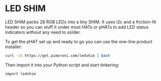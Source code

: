 <!--
---
name: LED SHIM
class: board
type: display, led
formfactor: Custom
manufacturer: Pimoroni
description: 28 RGB LEDs
url: https://github.com/pimoroni/led-shim
github: https://github.com/pimoroni/led-shim
buy: https://shop.pimoroni.com/products/led-shim
image: 'pimoroni-led-shim.png'
pincount: 40
eeprom: no
power:
  '4':
ground:
  '6':
  '20':
pin:
  '3':
    mode: i2c
  '5':
    mode: i2c
i2c:
  '0x75':
    name: Matrix LED driver
    device: IS31FL3731
-->
# LED SHIM

LED SHIM packs 28 RGB LEDs into a tiny SHIM. It uses i2c and a friction-fit header so you can stuff it under most HATs or pHATs to add LED status indicators without any need to solder.

To get the pHAT set up and ready to go you can use the one-line product installer:

```bash
curl -sS https://get.pimoroni.com/ledshim | bash
```

Then import it into your Python script and start tinkering:

```bash
import ledshim
```
